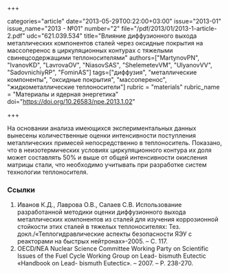 +++

categories="article"
date="2013-05-29T00:22:00+03:00"
issue="2013-01"
issue_name="2013 - №01"
number="2"
file="/pdf/2013/01/2013-1-article-2.pdf"
udc="621.039.534"
title="Влияние диффузионного выхода металлических компонентов сталей через оксидные покрытия на массоперенос в циркуляционных контурах с тяжелыми свинецсодержащими теплоносителями"
authors=["MartynovPN", "IvanovKD", "LavrovaOV", "NiasovSAS", "ShelemetevVM", "UlyanovVV", "SadovnichiyRP", "FominAS"]
tags=["диффузия", "металлические компоненты", "оксидные покрытия", "массоперенос", "жидкометаллические теплоносители"]
rubric = "materials"
rubric_name = "Материалы и ядерная энергетика"
doi="https://doi.org/10.26583/npe.2013.1.02"

+++

На основании анализа имеющихся экспериментальных данных вынесены количественные оценки интенсивности поступления металлических примесей непосредственно в теплоноситель. Показано, что в неизотермических условиях циркуляционного контура их доля может составлять 50% и выше от общей интенсивности окисления матрицы стали, что необходимо учитывать при разработке систем технологии теплоносителя.

### Ссылки

1. Иванов К.Д., Лаврова О.В., Салаев С.В. Использование разработанной методики оценки диффузионного выхода металлических компонентов из сталей для изучения коррозионной стойкости этих сталей в тяжелых теплоносителях: Тез. докл./«Теплогидравлические аспекты безопасности ЯЭУ с реакторами на быстрых нейтронах»-2005. – С. 117.
2. OECD/NEA Nuclear Science Committee Working Party on Scientific Issues of the Fuel Cycle Working Group on Lead- bismuth Eutectic «Handbook on Lead- bismuth Eutectic». – 2007. – Р. 238-270.